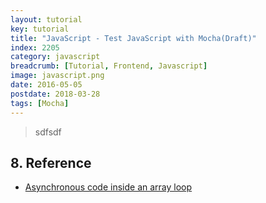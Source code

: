 ```yaml
---
layout: tutorial
key: tutorial
title: "JavaScript - Test JavaScript with Mocha(Draft)"
index: 2205
category: javascript
breadcrumb: [Tutorial, Frontend, Javascript]
image: javascript.png
date: 2016-05-05
postdate: 2018-03-28
tags: [Mocha]
---
```


> sdfsdf



## 8. Reference
* [Asynchronous code inside an array loop](https://codeburst.io/asynchronous-code-inside-an-array-loop-c5d704006c99)
